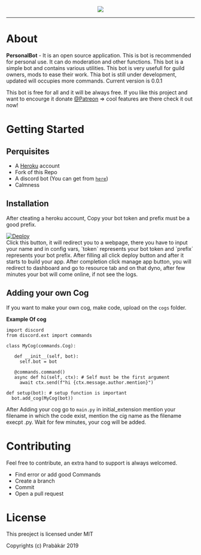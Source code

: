 <div align="center">
<img src="https://i.ibb.co/Fbp9GJ9/Pics-Art-09-26-03-44-18.jpg">
</div>
<hr>

# About
**PersonalBot** - It is an open source application. This is bot is recommended for personal use. It can do moderation and other functions. This bot is a simple bot and contains various utilities. This bot is very usefull for guild owners, mods to ease their work. Thia bot is still under development, updated will occupies more commands. Current version is 0.0.1

This bot is free for all and it will be always free. If you like this project and want to encourge it donate [@Patreon](https://patreon.com/PrabaRock7) => cool features are there check it out now!

# Getting Started

## Perquisites 
* A [Heroku](https://heroku.com) account
* Fork of this Repo
* A discord bot (You can get from [`here`](https://discordapp.com/developers))
* Calmness 

## Installation 
After cteating a heroku account, Copy your bot token and prefix must be a good prefix.

<a href="https://heroku.com/deploy?template=https://github.com/ImPrabakar/PersonalBot">
  <img src="https://www.herokucdn.com/deploy/button.svg" alt="Deploy">
</a><br>
Click this button, it will redirect you to a webpage, there you have to input your name and in config vars, `token` represents your bot token and `prefix` represents your bot prefix. After filling all click deploy button and after it starts to build your app. After completion click manage app button, you will redirect to dashboard and go to resource tab and on that dyno, after few minutes your bot will come online, if not see the logs.

## Adding your own Cog
If you want to make your own cog, make code, upload on the `cogs` folder.

**Example Of cog**

```python3
import discord
from discord.ext import commands

class MyCog(commands.Cog):
  
   def __init__(self, bot):
     self.bot = bot
     
   @commands.command()
   async def hi(self, ctx): # Self must be the first argument 
     await ctx.send(f"hi {ctx.message.author.mention}")
     
def setup(bot): # setup function is important 
  bot.add_cog(MyCog(bot))
```
After Adding your cog go to `main.py` in initial_extension mention your filename in which the code exist, mention the cig name as the filename execpt .py. Wait for few minutes, your cog will be added.

# Contributing
Feel free to contribute, an extra hand to support is always welcomed. 

* Find error or add good Commands
* Create a branch 
* Commit
* Open a pull request

# License
This preoject is licensed under MIT

Copyrights (c) Prabàkár 2019
